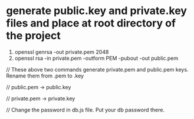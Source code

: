 # generate public.key and private.key files and place at root directory of the project

1. openssl genrsa -out private.pem 2048
2. openssl rsa -in private.pem -outform PEM -pubout -out public.pem

// These above two commands generate private.pem and public.pem keys. Rename them from .pem to .key

  // public.pem -> public.key
  
  // private.pem -> private.key
  
  
// Change the password in db.js file. Put your db password there.
